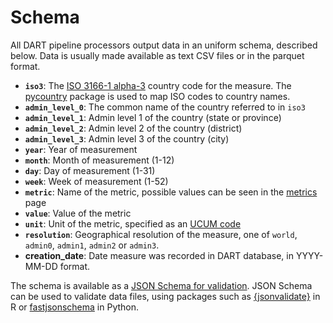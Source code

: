 # Schema

All DART pipeline processors output data in an uniform schema, described below.
Data is usually made available as text CSV files or in the parquet format.

- **`iso3`**: The [ISO 3166-1
  alpha-3](https://en.wikipedia.org/wiki/ISO_3166-1_alpha-3) country code for
  the measure. The [pycountry](https://pypi.org/p/pycountry) package is used to
  map ISO codes to country names.
- **`admin_level_0`**: The common name of the country referred to in `iso3`
- **`admin_level_1`**: Admin level 1 of the country (state or province)
- **`admin_level_2`**: Admin level 2 of the country (district)
- **`admin_level_3`**: Admin level 3 of the country (city)
- **`year`**: Year of measurement
- **`month`**: Month of measurement (1-12)
- **`day`**: Day of measurement (1-31)
- **`week`**: Week of measurement (1-52)
- **`metric`**: Name of the metric, possible values can be seen in the
  [metrics](metrics/index.md) page
- **`value`**: Value of the metric
- **`unit`**: Unit of the metric, specified as an [UCUM
  code](https://github.com/ucum-org/ucum/blob/main/common-units/TableOfExampleUcumCodesForElectronicMessagingwithPreface.pdf)
- **`resolution`**: Geographical resolution of the measure, one of `world`,
  `admin0`, `admin1`, `admin2` or `admin3`.
- **creation_date**: Date measure was recorded in DART database, in YYYY-MM-DD
  format.

The schema is available as a [JSON Schema for
validation](https://github.com/kraemer-lab/DART-Pipeline/blob/main/dart-pipeline.schema.json).
JSON Schema can be used to validate data files, using packages such as
[{jsonvalidate}](https://cran.r-project.org/web/packages/jsonvalidate/vignettes/jsonvalidate.html)
in R or [fastjsonschema](https://horejsek.github.io/python-fastjsonschema/) in
Python.

